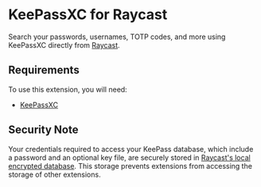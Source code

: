 # KeePassXC for Raycast

Search your passwords, usernames, TOTP codes, and more using KeePassXC directly from [Raycast](https://www.raycast.com).

## Requirements

To use this extension, you will need:

- [KeePassXC](https://keepassxc.org)

## Security Note

Your credentials required to access your KeePass database, which include a password and an optional key file, are securely stored in [Raycast's local encrypted database](https://developers.raycast.com/information/security#data-storage). This storage prevents extensions from accessing the storage of other extensions.
